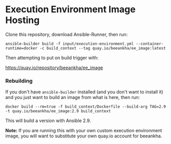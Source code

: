 # Execution Environment Image Hosting

Clone this repository, download Ansible-Runner, then run:

```
ansible-builder build -f input/execution-environment.yml --container-runtime=docker -c build_context --tag quay.io/beeankha/ee_image:latest
```

Then attempting to put on build trigger with:

https://quay.io/repository/beeankha/ee_image

### Rebuilding

If you don't have `ansible-builder` installed (and you don't want to install it) and you just want to build an image from what is here, then run:

```
docker build --rm=true -f build_context/Dockerfile --build-arg TAG=2.9 -t quay.io/beeankha/ee_image:2.9 build_context
```

This will build a version with Ansible 2.9.

**Note:** If you are running this with your own custom execution environment image, you will want to substitute your own quay.io account for beeankha.

